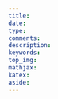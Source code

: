 ```yaml
---
title:
date:
type:
comments:
description:
keywords:
top_img:
mathjax:
katex:
aside:
---
```

